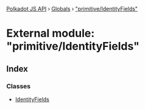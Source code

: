 [Polkadot JS API](../README.md) › [Globals](../globals.md) › ["primitive/IdentityFields"](_primitive_identityfields_.md)

# External module: "primitive/IdentityFields"

## Index

### Classes

* [IdentityFields](../classes/_primitive_identityfields_.identityfields.md)
